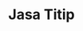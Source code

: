 ---
id: 84
title : Jasa Titip
linkurl: https://kutt.it/Mc6t6D
fitur: aspekpajak
category: aspekpajak
createdTime : 31/07/2019
modifiedTime : 26/12/2019
topik: Mini Version
img: bag.png
---